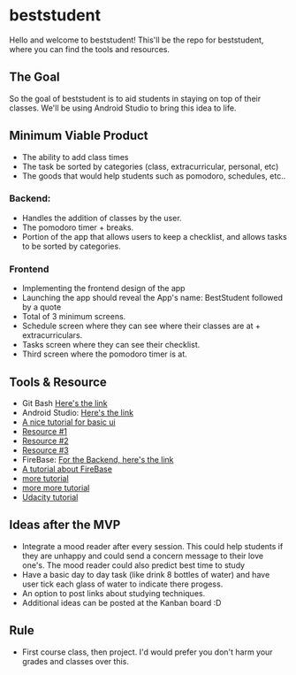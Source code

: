 # beststudent
Hello and welcome to beststudent! This'll be the repo for beststudent, where you can find the tools and resources.
## The Goal
So the goal of beststudent is to aid students in staying on top of their classes. We'll be using Android Studio to bring this idea to life. 

## Minimum Viable Product
- The ability to add class times
- The task be sorted by categories (class, extracurricular, personal, etc)
- The goods that would help students such as pomodoro, schedules, etc..
### Backend:
- Handles the addition of classes by the user.
- The pomodoro timer + breaks.
- Portion of the app that allows users to keep a checklist, and allows tasks to be sorted by categories.
### Frontend
- Implementing the frontend design of the app
- Launching the app should reveal the App's name: BestStudent followed by a quote
- Total of 3 minimum screens.
- Schedule screen where they can see where their classes are at + extracurriculars. 
- Tasks screen where they can see their checklist. 
- Third screen where the pomodoro timer is at. 

## Tools & Resource
- Git Bash [Here's the link](https://gitforwindows.org/)
- Android Studio: [Here's the link](https://developer.android.com/studio/)
- [A nice tutorial for basic ui](https://www.youtube.com/watch?v=UoFKd6Unrdk)
- [Resource #1](https://www.tutorialspoint.com/android/android_studio.htm)
- [Resource #2](https://developers.google.com/training/android/)
- [Resource #3](https://developer.android.com/guide/)
- FireBase: [For the Backend, here's the link](https://firebase.google.com/)
- [A tutorial about FireBase](https://www.tutorialspoint.com/firebase/)
- [more tutorial](https://firebase.google.com/docs/guides/)
- [more more tutorial](https://www.youtube.com/watch?v=4d-gIPGzmK4)
- [Udacity tutorial](https://www.udacity.com/course/firebase-in-a-weekend-by-google-android--ud0352)

## Ideas after the MVP
- Integrate a mood reader after every session. This could help students if they are unhappy and could send a concern message to their love one's. The mood reader could also predict best time to study
- Have a basic day to day task (like drink 8 bottles of water) and have user tick each glass of water to indicate there progess.
- An option to post links about studying techniques.
- Additional ideas can be posted at the Kanban board :D

## Rule
- First course class, then project. I'd would prefer you don't harm your grades and classes over this.
